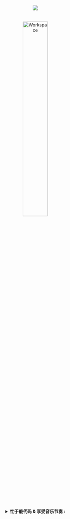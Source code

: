 <div align="center" width="50">
<h1 align="center">
  <a href="https://git.io/typing-svg">
    <img src="https://readme-typing-svg.herokuapp.com/?lines=Hello,+There!+👋;This+is+hxd....;Nice+to+meet+you!&center=true&size=30">
  </a>
</h1> <br>
<img src="https://github.com/SP-XD/SP-XD/blob/main/images/dev-working_rounded.gif?raw=true" href="https://github.com/sp-xd" alt="Workspace"  width="40%"/><br> 

<details>
<p><strong> <summary>  忙于敲代码 & 享受音乐节奏 :   </summary> </strong></p>
<p align="center">
<details>
  Hi, I'm hxd, a University Student & Peacekeepers Elite (PEL) professional players & Mom's good son from China
  <br>
  <br>
  🔬 I hope I will have chance to study for my doctorate at Nanyang Technological University, Department of Computer Engineering
  <br>
  🎓 I ‘m currently studying for my master at Shandong University, School of Cyberspace Security (Master)
  <br>
  🎓 I graduated from Shandong University, School of Cyberspace Security (Undergraduate)
  <br>
  🎓 I graduated from Hainan Oversea Chinese Middle School
  <br>
  💻 I love writing code and learn anythings about it
  <br>
  📚 I’m currently learning how to build  Website with HTML & CSS
  <br>
  💬 Ask me anything about from <a href="https://github.com/hxd77/hxd77/issues" title="Issues">Here</a>
  <br>
  📫 How to reach me: <a href="mailto: hxddong77@163.com">hxddong77@163.com</a>
</p>

<hr></hr>

![tools_I_use](https://cdn.jsdelivr.net/gh/hxd77/BlogImage/Blog/-%25F0%259F%259A%2580%2520Tools%2520I%2520use-orange)
![semicolon](https://cdn.jsdelivr.net/gh/hxd77/BlogImage/Blog/-%25253A-orange)
![Go](https://cdn.jsdelivr.net/gh/hxd77/BlogImage/Blog/go-%25252300ADD8.svg)
![Flutter](https://cdn.jsdelivr.net/gh/hxd77/BlogImage/Blog/Flutter-%25252302569B.svg)
![React Native](https://cdn.jsdelivr.net/gh/hxd77/BlogImage/Blog/react_native-%25252320232a.svg)
![Java](https://cdn.jsdelivr.net/gh/hxd77/BlogImage/Blog/Java-ED8B00)
![Dart](https://cdn.jsdelivr.net/gh/hxd77/BlogImage/Blog/Dart-0175C2)
![C++](https://cdn.jsdelivr.net/gh/hxd77/BlogImage/Blog/C%25252B%25252B-00599C)
![C](https://cdn.jsdelivr.net/gh/hxd77/BlogImage/Blog/C-00599C)
![Python](https://cdn.jsdelivr.net/gh/hxd77/BlogImage/Blog/Python-FFD43B)
![Javascript](https://cdn.jsdelivr.net/gh/hxd77/BlogImage/Blog/JavaScript-323330)
![Json](https://cdn.jsdelivr.net/gh/hxd77/BlogImage/Blog/json-5E5C5C)
![Html](https://cdn.jsdelivr.net/gh/hxd77/BlogImage/Blog/HTML5-E34F26)
![Css](https://cdn.jsdelivr.net/gh/hxd77/BlogImage/Blog/CSS3-1572B6)
![Bash](https://cdn.jsdelivr.net/gh/hxd77/BlogImage/Blog/GNU%2520Bash-4EAA25)
![Markdown](https://cdn.jsdelivr.net/gh/hxd77/BlogImage/Blog/Markdown-000000)
![GNU/Linux](https://cdn.jsdelivr.net/gh/hxd77/BlogImage/Blog/Linux-FCC624)
![Vscode](https://cdn.jsdelivr.net/gh/hxd77/BlogImage/Blog/Visual_Studio_Code-0078D4)
![Sublime Text](https://cdn.jsdelivr.net/gh/hxd77/BlogImage/Blog/sublime_text-%252523575757.svg)
![Neovim](https://cdn.jsdelivr.net/gh/hxd77/BlogImage/Blog/NeoVim-%25252357A143.svg)
![Firebase](https://cdn.jsdelivr.net/gh/hxd77/BlogImage/Blog/firebase-ffca28)
![Sqlite](https://cdn.jsdelivr.net/gh/hxd77/BlogImage/Blog/SQLite-07405E)
![Git](https://cdn.jsdelivr.net/gh/hxd77/BlogImage/Blog/GIT-E44C30)
![Photoshop](https://cdn.jsdelivr.net/gh/hxd77/BlogImage/Blog/Adobe%2520Photoshop-31A8FF)
![Lightroom](https://cdn.jsdelivr.net/gh/hxd77/BlogImage/Blog/Adobe%2520Lightroom-31A8FF)
![Gimp](https://cdn.jsdelivr.net/gh/hxd77/BlogImage/Blog/gimp-5C5543)
![Figma](https://cdn.jsdelivr.net/gh/hxd77/BlogImage/Blog/Figma-F24E1E)
![Flutter](https://cdn.jsdelivr.net/gh/hxd77/BlogImage/Blog/Flutter-02569B)
![Heroku](https://cdn.jsdelivr.net/gh/hxd77/BlogImage/Blog/Heroku-430098)
![Chakra-UI](https://cdn.jsdelivr.net/gh/hxd77/BlogImage/Blog/Chakra--UI-319795)

```dart
// tools_I_use organized

class About extends Me { 
  const myTools = {  
    "ProgramingLanguages" : {"C++", "Python"},
    "OtherLanguages" : { "HTML", "CSS", "Latex", "Json", "Markdown" },
    "Database" : { "Firebase", "Sqlite" },
    "Editors" : { "Vscode", "Pycharm", "Sublime", "Neovim" },
    "Platforms" : { "Windows", "GNU/Linux", "Mac" },
    "OtherTools" : { "Git", "Figma", "Photoshop", "Gimp", "Lightroom" }
  };
}
```


-  <img alt="GIF" src="https://github.com/SP-XD/SP-XD/blob/main/images/Developer.gif" width="25" /> &nbsp;  我目前正在学习**密码学 & 软件与系统安全**. <img align="right" src="https://raw.githubusercontent.com/Tarikul-Islam-Anik/Animated-Fluent-Emojis/master/Emojis/Animals/Penguin.png" alt="Penguin" width="15%" /><br>
- <img src="https://github.com/SP-XD/SP-XD/blob/main/images/hyperkitty.gif?raw=true" width="20" />&nbsp;&nbsp;&nbsp; 我喜欢探索 **CTF/Web**. <br>
- <img src="https://github.com/SP-XD/SP-XD/blob/main/images/message.gif?raw=true" width="25" />&nbsp;&nbsp; 可以询问我关于 **大学生活, 电影, or 其他所有**. <br>
- <img src="D:\Typora\Typora\d" width="25" /> &nbsp; 可以在我的博客找到我: **[hxd的Blog](https://hxd77.github.ios)**<br>
- &nbsp;&nbsp;<img src="https://github.com/SP-XD/SP-XD/blob/main/images/lightning.gif?raw=true" width="12" />&nbsp;&nbsp;&nbsp;&nbsp;有趣的事实: 用头撞墙一小时能消耗 **150 卡路里**.<br>

<div align="center" >
<a  href="https://github.com/hxd77">



<h2 align="center">⚡ Stats ⚡</h2>

<p align=center>
  <div align=center>
    <a href="https://github.com/denvercoder1/github-readme-streak-stats" title="Go to Source">
      <img align="left" width=390 src="https://streak-stats.demolab.com/?user=hxd77&theme=react&border=61dafb&hide_border=true" alt="hxd77" />
    </a>
    <a href="https://github.com/anuraghazra/github-readme-stats" title="Go to Source">
      <img align="right" width=390 src="https://github-readme-stats.vercel.app/api?username=hxd77&show_icons=true&theme=react&border_color=61dafb&hide_border=true" />
    </a>
  </div>
  <br><br><br><br><br><br><br><br><br>
  <div align=center>
    <a href="https://github.com/anuraghazra/github-readme-stats">
      <img height=200 align="center" src="https://github-readme-stats.vercel.app/api/top-langs/?username=hxd77&hide=c%23,powershell,Mathematica,Ruby,Objective-C,Objective-C%2b%2b,Cuda&title_color=61dafb&text_color=ffffff&icon_color=61dafb&bg_color=20232a&langs_count=8&layout=compact&border_color=61dafb&hide_border=true&size_weight=0.5&count_weight=0.5" />
    </a>
  </div>
  <br>

<img src="https://github-readme-activity-graph.vercel.app/graph?username=hxd77&theme=react-dark&bg_color=20232a&hide_border=true" width="100%"/>



<hr>

<h2 align="center">👨‍💻 Repositories 👨‍💻</h2>
<br>

<div width="100%" align="center">
  <a align="left" href="https://github.com/hxd77/C_plusplus" title="C_plusplus"><img align="left" height="115" src="https://github-readme-stats.vercel.app/api/pin/?username=hxd77&repo=C_plusplus&theme=react&border_color=61dafb&border_radius=10"></a>
  <a align="right" href="https://github.com/hxd77/C" title="C"><img align="right" height="115" src="https://github-readme-stats.vercel.app/api/pin/?username=hxd77&repo=C&theme=react&border_color=61dafb&border_radius=10"></a>
</div>
<br/><br/><br/><br/><br/><br/>

<div width="100%" align="center">
  <a align="left" href="https://github.com/hxd77/Python" title="Python"><img align="left" height="115" src="https://github-readme-stats.vercel.app/api/pin/?username=hxd77&repo=Python&theme=react&border_color=61dafb&border_radius=10"></a>
  <a align="right" href="https://github.com/hxd77/aha_algorithm" title="aha_algorithm"><img align="right" height="115" src="https://github-readme-stats.vercel.app/api/pin/?username=hxd77&repo=aha_algorithm&theme=react&border_color=61dafb&border_radius=10"></a>
</div>

<br/><br/><br/><br/><br/><br/>

<div width="100%" align="center">
  <a align="left" href="https://github.com/hxd77/luoguday" title="luoguday"><img align="left" height="115" src="https://github-readme-stats.vercel.app/api/pin/?username=hxd77&repo=luoguday&theme=react&border_color=61dafb&border_radius=10"></a>
  <a align="right" href="https://github.com/hxd77/group124" title="group124"><img align="right" height="115" src="https://github-readme-stats.vercel.app/api/pin/?username=hxd77&repo=group124&theme=react&border_color=61dafb&border_radius=10"></a>
</div>
<br/><br/><br/><br/><br/><br/>

<h4 align="center">
  <a href="https://github.com/hxd77?tab=repositories" title="Show Repositories">🔎 Show More 🔍</a>
</h4>

**Code Cycle**<br>

<img src="https://raw.githubusercontent.com/Tarikul-Islam-Anik/Animated-Fluent-Emojis/master/Emojis/Smilies/Face with Spiral Eyes.png" width="10%" alt="Broken system!"/>
&nbsp;&nbsp;&nbsp;&nbsp;&nbsp;
<img src="https://raw.githubusercontent.com/Tarikul-Islam-Anik/Animated-Fluent-Emojis/master/Emojis/Smilies/Relieved%20Face.png" width="10%" alt="It's working!"/>
&nbsp;&nbsp;&nbsp;&nbsp;&nbsp;
<img src="https://raw.githubusercontent.com/Tarikul-Islam-Anik/Animated-Fluent-Emojis/master/Emojis/Smilies/Astonished%20Face.png" width="10%" alt="It's working but you don't know how!"/><br>

